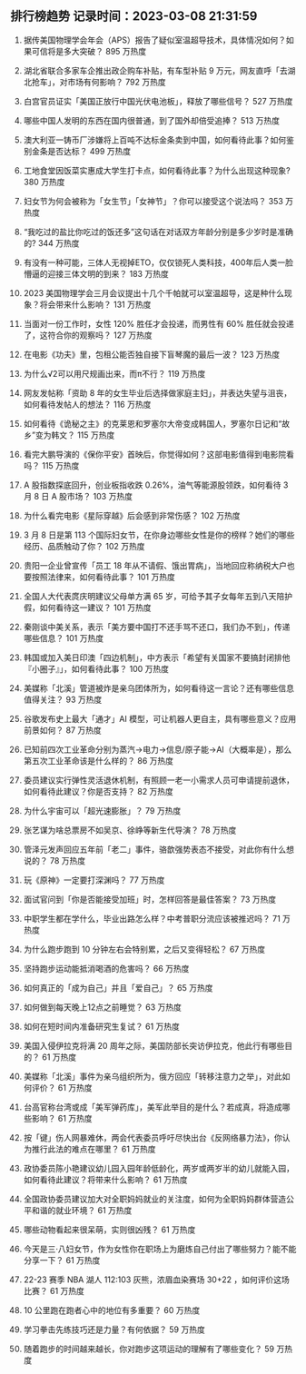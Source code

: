 
## 排行榜趋势 记录时间：2023-03-08 21:31:59
  
  1. 据传美国物理学会年会（APS）报告了疑似室温超导技术，具体情况如何？如果可信将是多大突破？ 895 万热度
    
  2. 湖北省联合多家车企推出政企购车补贴，有车型补贴 9 万元，网友直呼「去湖北抢车」，对市场有何影响？ 792 万热度
    
  3. 白宫官员证实「美国正放行中国光伏电池板」，释放了哪些信号？ 527 万热度
    
  4. 哪些中国人发明的东西在国内很普通，到了国外却倍受追捧？ 513 万热度
    
  5. 澳大利亚一铸币厂涉嫌将上百吨不达标金条卖到中国，如何看待此事？如何鉴别金条是否达标？ 499 万热度
    
  6. 工地食堂因饭菜实惠成大学生打卡点，如何看待此事？为什么出现这种现象? 380 万热度
    
  7. 妇女节为何会被称为「女生节」「女神节」？你可以接受这个说法吗？ 353 万热度
    
  8. “我吃过的盐比你吃过的饭还多”这句话在对话双方年龄分别是多少岁时是准确的? 344 万热度
    
  9. 有没有一种可能，三体人无视掉ETO，仅仅锁死人类科技，400年后人类一脸懵逼的迎接三体文明的到来？ 183 万热度
    
  10. 2023 美国物理学会三月会议提出十几个千帕就可以室温超导，这是种什么现象？将会带来什么影响？ 131 万热度
    
  11. 当面对一份工作时，女性 120% 胜任才会投递，而男性有 60% 胜任就会投递了，这符合你的观察吗？ 127 万热度
    
  12. 在电影《功夫》里，包租公能否独自接下盲琴魔的最后一波？ 123 万热度
    
  13. 为什么√2可以用尺规画出来，而π不行？ 119 万热度
    
  14. 网友发帖称「资助 8 年的女生毕业后选择做家庭主妇」，并表达失望与沮丧，如何看待发帖人的想法？ 116 万热度
    
  15. 如何看待《诡秘之主》的克莱恩和罗塞尔大帝变成韩国人，罗塞尔日记和“故乡”变为韩文？ 115 万热度
    
  16. 看完大鹏导演的《保你平安》首映后，你觉得如何？这部电影值得到电影院看吗？ 115 万热度
    
  17. A 股指数探底回升，创业板指收跌 0.26%，油气等能源股领跌，如何看待 3 月 8 日 A 股市场？ 103 万热度
    
  18. 为什么看完电影《星际穿越》后会感到非常伤感？ 102 万热度
    
  19. 3 月 8 日是第 113 个国际妇女节，在你身边哪些女性是你的榜样？她们的哪些经历、品质触动了你？ 102 万热度
    
  20. 贵阳一企业曾宣传「员工 18 年从不请假、饿出胃病」，当地回应称纳税大户也要按照法律来，如何看待此事？ 101 万热度
    
  21. 全国人大代表庹庆明建议父母单方满 65 岁，可给予其子女每年五到八天陪护假，如何看待这一建议？ 101 万热度
    
  22. 秦刚谈中美关系，表示「美方要中国打不还手骂不还口，我们办不到」，传递哪些信息？ 101 万热度
    
  23. 韩国或加入美日印澳「四边机制」，中方表示「希望有关国家不要搞封闭排他『小圈子』」，如何看待此事？ 100 万热度
    
  24. 美媒称「北溪」管道被炸是亲乌团体所为，如何看待这一言论？还有哪些信息值得关注？ 93 万热度
    
  25. 谷歌发布史上最大「通才」AI 模型，可让机器人更自主，具有哪些意义？应用前景如何？ 87 万热度
    
  26. 已知前四次工业革命分别为蒸汽→电力→信息/原子能→AI（大概率是），那么第五次工业革命该是什么样的？ 86 万热度
    
  27. 委员建议实行弹性灵活退休机制，有照顾一老一小需求人员可申请提前退休，如何看待此建议？你是否支持？ 82 万热度
    
  28. 为什么宇宙可以「超光速膨胀」？ 79 万热度
    
  29. 张艺谋为啥总票房不如吴京、徐峥等新生代导演？ 78 万热度
    
  30. 管泽元发声回应五年前「老二」事件，骆歆强势表态不接受，对此你有什么想说的？ 78 万热度
    
  31. 玩《原神》一定要打深渊吗？ 77 万热度
    
  32. 面试官问到「你是否能接受加班」时，怎样回答是最佳答案？ 73 万热度
    
  33. 中职学生都在学什么，毕业出路怎么样？中考普职分流应该被推迟吗？ 71 万热度
    
  34. 为什么跑步跑到 10 分钟左右会特别累，之后又变得轻松？ 67 万热度
    
  35. 坚持跑步运动能抵消喝酒的危害吗？ 66 万热度
    
  36. 如何真正的「成为自己」并且「爱自己」？ 65 万热度
    
  37. 如何做到每天晚上12点之前睡觉？ 63 万热度
    
  38. 如何在短时间内准备研究生复试？ 61 万热度
    
  39. 美国入侵伊拉克将满 20 周年之际，美国防部长突访伊拉克，他此行有哪些目的？ 61 万热度
    
  40. 美媒称「北溪」事件为亲乌组织所为，俄方回应「转移注意力之举」，对此如何评价？ 61 万热度
    
  41. 台高官称台湾或成「美军弹药库」，美军此举目的是什么？若成真，将造成哪些影响？ 61 万热度
    
  42. 按「键」伤人网暴难休，两会代表委员呼吁尽快出台《反网络暴力法》，你认为推行此法的难点在哪里？ 61 万热度
    
  43. 政协委员陈小艳建议幼儿园入园年龄低龄化，两岁或两岁半的幼儿就能入园，如何看待此建议？将带来什么影响？ 61 万热度
    
  44. 全国政协委员建议加大对全职妈妈就业的关注度，如何为全职妈妈群体营造公平和谐的就业环境？ 61 万热度
    
  45. 哪些动物看起来很呆萌，实则很凶残？ 61 万热度
    
  46. 今天是三·八妇女节，作为女性你在职场上为磨炼自己付出了哪些努力？能不能分享一下？ 61 万热度
    
  47. 22-23 赛季 NBA 湖人 112:103 灰熊，浓眉血染赛场 30+22 ，如何评价这场比赛？ 61 万热度
    
  48. 10 公里跑在跑者心中的地位有多重要？ 60 万热度
    
  49. 学习拳击先练技巧还是力量？有何依据？ 59 万热度
    
  50. 随着跑步的时间越来越长，你对跑步这项运动的理解有了哪些变化？ 59 万热度
    